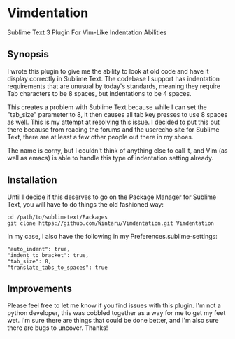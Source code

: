 # Vimdentation
Sublime Text 3 Plugin For Vim-Like Indentation Abilities

## Synopsis
I wrote this plugin to give me the ability to look at old code and have it display correctly in Sublime Text. The codebase I support has indentation requirements that are unusual by today's standards, meaning they require Tab characters to be 8 spaces, but indentations to be 4 spaces.

This creates a problem with Sublime Text because while I can set the "tab_size" parameter to 8, it then causes all tab key presses to use 8 spaces as well. This is my attempt at resolving this issue. I decided to put this out there because from reading the forums and the userecho site for Sublime Text, there are at least a few other people out there in my shoes.

The name is corny, but I couldn't think of anything else to call it, and Vim (as well as emacs) is able to handle this type of indentation setting already.

## Installation

Until I decide if this deserves to go on the Package Manager for Sublime Text, you will have to do things the old fashioned way:

```
cd /path/to/sublimetext/Packages
git clone https://github.com/Wintaru/Vimdentation.git Vimdentation
```

In my case, I also have the following in my Preferences.sublime-settings:

```
"auto_indent": true,
"indent_to_bracket": true,
"tab_size": 8,
"translate_tabs_to_spaces": true
```

## Improvements
Please feel free to let me know if you find issues with this plugin. I'm not a python developer, this was cobbled together as a way for me to get my feet wet. I'm sure there are things that could be done better, and I'm also sure there are bugs to uncover. Thanks!
